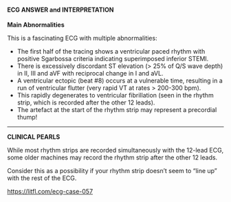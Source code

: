 #### ECG ANSWER and INTERPRETATION

**Main Abnormalities**

This is a fascinating ECG with multiple abnormalities:

* The first half of the tracing shows a ventricular paced rhythm with positive Sgarbossa criteria indicating superimposed inferior STEMI.
* There is excessively discordant ST elevation (> 25% of Q/S wave depth) in II, III and aVF with reciprocal change in I and aVL.
* A ventricular ectopic (beat #8) occurs at a vulnerable time, resulting in a run of ventricular flutter (very rapid VT at rates > 200-300 bpm).
* This rapidly degenerates to ventricular fibrillation (seen in the rhythm strip, which is recorded after the other 12 leads). 
* The artefact at the start of the rhythm strip may represent a precordial thump! 

---------------

**CLINICAL PEARLS**

While most rhythm strips are recorded simultaneously with the 12-lead ECG, some older machines may record the rhythm strip after the other 12 leads.

Consider this as a possibility if your rhythm strip doesn’t seem to “line up” with the rest of the ECG.

<https://litfl.com/ecg-case-057>
